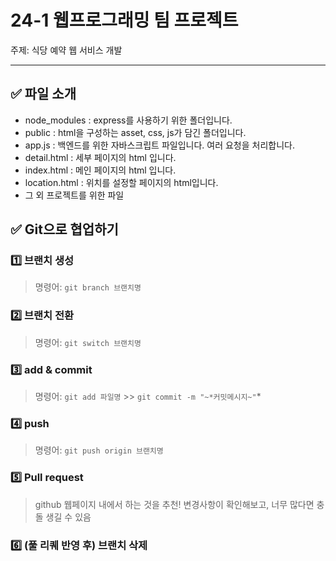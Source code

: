 # 24-1 웹프로그래밍 팀 프로젝트

주제: 식당 예약 웹 서비스 개발

---

## ✅ 파일 소개

- node_modules : express를 사용하기 위한 폴더입니다.
- public : html을 구성하는 asset, css, js가 담긴 폴더입니다.
- app.js : 백엔드를 위한 자바스크립트 파일입니다. 여러 요청을 처리합니다.
- detail.html : 세부 페이지의 html 입니다.
- index.html : 메인 페이지의 html 입니다.
- location.html : 위치를 설정할 페이지의 html입니다.
- 그 외 프로젝트를 위한 파일

## ✅ Git으로 협업하기

### 1️⃣ 브랜치 생성

> 명령어: `git branch 브랜치명`
> 

### 2️⃣ 브랜치 전환

> 명령어: `git switch 브랜치명`
> 

### 3️⃣ add & commit

> 명령어: `git add 파일명`  >> `git commit -m "~*커밋메시지~"`*
> 

### 4️⃣ push

> 명령어: `git push origin 브랜치명`
> 

### 5️⃣ Pull request

> github 웹페이지 내에서 하는 것을 추천!
변경사항이 확인해보고, 너무 많다면 충돌 생길 수 있음
> 

### 6️⃣ (풀 리퀘 반영 후) 브랜치 삭제
